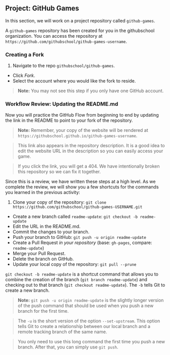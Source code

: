 ## Project: GitHub Games

In this section, we will work on a project repository called `github-games`.

A `github-games` repository has been created for you in the githubschool organization. You can access the repository at `https://github.com/githubschool/github-games-username`.

### Creating a Fork

1. Navigate to the repo `githubschool/github-games`.
- Click *Fork*.
- Select the account where you would like the fork to reside.

> **Note:** You may not see this step if you only have one GitHub account.

### Workflow Review: Updating the README.md

Now you will practice the GitHub Flow from beginning to end by updating the link in the README to point to your fork of the repository.

> **Note:** Remember, your copy of the website will be rendered at `https://githubschool.github.io/github-games-username`.

> This link also appears in the repository description. It is a good idea to edit the website URL in the description so you can easily access your game.

> If you click the link, you will get a 404. We have intentionally broken this repository so we can fix it together.

Since this is a review, we have written these steps at a high level. As we complete the review, we will show you a few shortcuts for the commands you learned in the previous activity:

1. Clone your copy of the repository: `git clone https://github.com/githubschool/github-games-USERNAME.git`
- Create a new branch called `readme-update`: `git checkout -b readme-update`
- Edit the URL in the README.md.
- Commit the changes to your branch.
- Push your branch to GitHub: `git push -u origin readme-update`
- Create a Pull Request *in your repository* (base: `gh-pages`, compare: `readme-update`)
- Merge your Pull Request.
- Delete the branch on GitHub.
- Update your local copy of the repository: `git pull --prune`

`git checkout -b readme-update` is a shortcut command that allows you to combine the creation of the branch (`git branch readme-update`) and checking out to that branch (`git checkout readme-update`). The `-b` tells Git to create a new branch.

> **Note:** `git push -u origin readme-update` is the slightly longer version of the push command that should be used when you push a new branch for the first time.

> The `-u` is the short version of the option `--set-upstream`. This option tells Git to create a relationship between our local branch and a remote tracking branch of the same name.

> You only need to use this long command the first time you push a new branch. After that, you can simply use `git push`.
